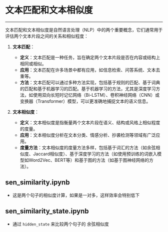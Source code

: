 # 文本匹配和文本相似度

---


文本匹配和文本相似度是自然语言处理（NLP）中的两个重要概念，它们通常用于评估两个文本片段之间的关系和相似程度：

1. **文本匹配**：
   - **定义**：文本匹配是一种任务，旨在确定两个文本片段是否在内容或结构上相同或相似。
   - **应用**：文本匹配在许多场景中都有应用，如信息检索、问答系统、文本去重等。
   - **方法**：文本匹配可以通过多种方法实现，包括基于规则的匹配、基于词典的匹配和基于机器学习的匹配。基于机器学习的方法，尤其是深度学习方法，如使用双向长短时记忆网络（Bi-LSTM）、卷积神经网络（CNN）或变换器（Transformer）模型，可以更准确地捕捉文本的语义信息。

2. **文本相似度**：
   - **定义**：文本相似度是指衡量两个文本片段在语义、结构或风格上相似程度的度量。
   - **应用**：文本相似度分析在文本分类、情感分析、抄袭检测等领域有广泛应用。
   - **度量方法**：文本相似度的度量方法多样，包括基于词汇的方法（如余弦相似度、Jaccard相似度）、基于深度学习的方法（如使用预训练的词嵌入模型如Word2Vec、BERT等）和基于图的方法（如基于图神经网络的方法）。



## sen_similarity.ipynb

- 这是两个句子的相似度计算，如果是一对多，这样效率会特别低下



## sen_similarity_state.ipynb

- 通过 `hidden_state` 来比较两个句子的 余弦相似度
